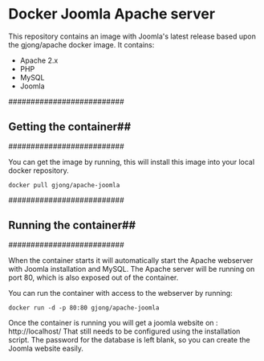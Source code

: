 Docker Joomla Apache server
======

This repository contains an image with Joomla's latest release based upon the gjong/apache docker image. It contains:

* Apache 2.x 
* PHP
* MySQL
* Joomla

##########################
## Getting the container##
##########################

You can get the image by running, this will install this image into your local docker repository.

```
docker pull gjong/apache-joomla
```

##########################
## Running the container##
##########################

When the container starts it will automatically start the Apache webserver with Joomla installation and MySQL. The Apache server 
will be running on port 80, which is also exposed out of the container.

You can run the container with access to the webserver by running:

```
docker run -d -p 80:80 gjong/apache-joomla
```

Once the container is running you will get a joomla website on : http://localhost/ 
That still needs to be configured using the installation script. 
The password for the database is left blank, so you can create the Joomla website easily.
